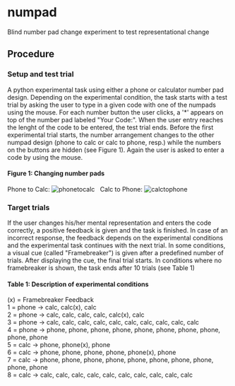# numpad
Blind number pad change experiment to test representational change

## Procedure
### Setup and test trial
A python experimental task using either a phone or calculator number pad design. Depending on the experimental condition, the task starts with a test trial by asking the user to type in a given code with one of the numpads using the mouse. For each number button the user clicks, a '\*' appears on top of the number pad labeled "Your Code:". When the user entry reaches the lenght of the code to be entered, the test trial ends. Before the first experimental trial starts, the number arrangement changes to the other numpad design (phone to calc or calc to phone, resp.) while the numbers on the buttons are hidden (see Figure 1). Again the user is asked to enter a code by using the mouse.
      
#### Figure 1: Changing number pads
Phone to Calc: ![phonetocalc](https://cloud.githubusercontent.com/assets/24912034/21641636/6fabd4e6-d27d-11e6-9250-c5dcfa62ccc4.png "Phone to Calc")   
Calc to Phone: ![calctophone](https://cloud.githubusercontent.com/assets/24912034/21641626/647f779e-d27d-11e6-95ca-a178b24fa9e3.png "Calc to Phone")

### Target trials
If the user changes his/her mental representation and enters the code correctly, a positive feedback is given and the task is finished. In case of an incorrect response, the feedback depends on the experimental conditions and the experimental task continues with the next trial. In some conditions, a visual cue (called "Framebreaker") is given after a predefined number of trials. After displaying the cue, the final trial starts. In conditions where no framebreaker is shown, the task ends after 10 trials (see Table 1)

#### Table 1: Description of experimental conditions  
(x) = Framebreaker Feedback   
1 = phone -> calc, calc(x), calc   
2 = phone -> calc, calc, calc, calc, calc(x), calc   
3 = phone -> calc, calc, calc, calc, calc, calc, calc, calc, calc, calc   
4 = phone -> phone, phone, phone, phone, phone, phone, phone, phone, phone, phone   
5 = calc -> phone, phone(x), phone   
6 = calc -> phone, phone, phone, phone, phone(x), phone   
7 = calc -> phone, phone, phone, phone, phone, phone, phone, phone, phone, phone   
8 = calc -> calc, calc, calc, calc, calc, calc, calc, calc, calc, calc   
